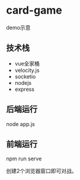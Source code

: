 # card-game
demo示意

## 技术栈
* vue全家桶
* velocity.js
* socketio
* nodejs
* express

## 后端运行
node app.js

## 前端运行
npm run serve

创建2个浏览器窗口即可对战。


